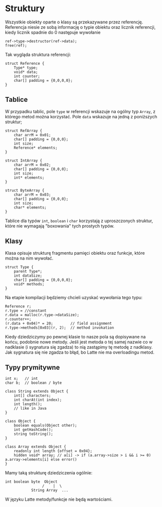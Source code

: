 # Struktury
Wszystkie obiekty oparte o klasy są przekazywane przez referencję. Referencja niesie ze sobą informację o typie obiektu oraz licznik referencji, kiedy licznik spadnie do 0 następuje wywołanie 
    
    ref->type->destructor(ref->data);
    free(ref);

Tak wygląda struktura referencji:

    struct Reference {
        Type* type;
        void* data;
        int counter;
        char[] padding = {0,0,0,0};
    }

## Tablice
W przypadku tablic, pole `type` w referencji wskazuje na ogólny typ `Array`, z którego metod można korzystać. Pole `data` wskazuje na jedną z poniższych struktur;

    struct RefArray {
        char arrM = 0x01;
        char[] padding = {0,0,0};
        int size;
        Reference* elements;
    }

    struct IntArray {
        char arrM = 0x02;
        char[] padding = {0,0,0};
        int size;
        int* elements;
    }

    struct ByteArray {
        char arrM = 0x03;
        char[] padding = {0,0,0};
        int size;
        char* elements;
    }

Tablice dla typów `int`, `boolean` i `char` korzystają z uproszczonych struktur, które nie wymagają "boxowania" tych prostych typów.

## Klasy
Klasa opisuje strukturę fragmentu pamięci obiektu oraz funkcje, które można na nim wywołać.

    struct Type {
        parent Type*;
        int dataSize;
        char[] padding = {0,0,0,0};
        void* methods;
    }

Na etapie kompilacji będziemy chcieli uzyskać wywołania tego typu:

    Reference r;
    r.type = //constant
    r.data = malloc(r.type->dataSize);
    r.counter++;
    (r.data + 0x04)* = 20;        // field assignment
    r.type->methods[0x03](r, 2);  // method invokation

Kiedy dziedziczymy po pewnej klasie to nasze pola są dopisywane na końcu, podobnie nowe metody. Jeśli jest metoda o tej samej nazwie co w nadklasie (i sygnatura się zgadza) to nią zastąpimy tę metodę z nadklasy. Jak sygnatura się nie zgadza to błąd, bo Latte nie ma overloadingu metod.

## Typy prymitywne

    int x;   // int
    char b;  // boolean / byte
    
    class String extends Object {
        int[] characters;
        int charAt(int index);
        int length();
        // like in Java
    }

    class Object {
        boolean equals(Object other);
        int getHashCode();
        string toString();
    }

    class Array extends Object {
        readonly int length {offset = 0x04};
        hidden void* array; // a[i] -> if (a.array->size > i && i >= 0) a.array->elements[i] else error()
    }

Mamy taką strukturę dziedziczenia ogólnie:

    int boolean byte  Object
                     /    |  \
                String Array  ...

W języku Latte metody/funkcje nie będą wartościami.

